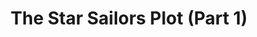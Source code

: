 ---
title: The Star Sailors Plot (Part 1)
image: /assets/img/blog/nova-launcher-hero-pixel-weather.jpg
description: >
  The current stage of Star Sailors development is the novella. There are 2
  version: the ACORD version and the public version. I'm going to talk about the
  plot of the public version today. I'm also going to talk about what gave me
  the idea to write about Star Sailors. I hope you enjoy!
published: false
---